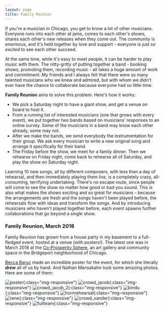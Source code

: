 ```yaml
---
layout: page
title: Family Reunion
---
```


If you're a musician in Chicago, you get to know a lot of other musicians. Everyone runs into each other at jams, comes to each other's shows, shares each other's new releases when they come out. The community is enormous, and it's held together by love and support - everyone is just *so excited* to see each other succeed.

At the same time, while it's easy to meet people, it can be harder to play music with them. The nitty-gritty of putting together a band - booking shows, promoting them, recording music - all takes a huge amount of work and commitment. My friends and I always felt that there were so many talented musicians who we knew and admired, but with whom we didn't ever have the chance to collaborate because everyone had so little time.

**Family Reunion** aims to solve this problem. Here's how it works:
- We pick a Saturday night to have a giant show, and get a venue on board to host it.
- From a running list of interested musicians (one that grows with every event), we put together two bands based on musicians' responses to an online survey. Some of the musicians in a band may know each other already, some may not.
- After we make the bands, we send everybody the instrumentation for their group. We ask every musician to write a new original song and arrange it specifically for their band.
- The Friday before the show, we meet for a family dinner. Then we rehearse on Friday night, come back to rehearse all of Saturday, and play the show on Saturday night.

Learning 10 new songs, all by different composers, with less than a day of rehearsal, and then immediately playing them live, is a completely crazy, all-consuming, terrifying undertaking. There's no escape route, since people will come to see the show no matter how good or bad you sound. This is also what makes the shows exciting and so great for musicians - because the arrangements are fresh and the songs haven't been played before, the rehearsals flow with ideas and transform the songs. And by introducing musicians who haven't played together before, each event spawns further collaborations that go beyond a single show.


### Family Reunion, March 2018
Family Reunion has grown from a house party in my basement to a full-fledged event, hosted at a venue (with posters!). The latest one was in March 2018 at the [Co-Prosperity Sphere](http://www.coprosperity.org/), an art gallery and community space in the Bridgeport neighborhood of Chicago. 

[Becca Baruc](https://www.beccabaruc.com/) made an incredible poster for the event, for which she literally ***drew*** all of us by hand. And Nathan Mansakahn took some amazing photos. Here are some of them:

![poster](https://i.ibb.co/grf33pj/familyreunion2.png){:class="img-responsive"}
![crowd_jacob](https://i.ibb.co/Pwwy2yg/crowd-jacob.jpg){:class="img-responsive"}
![crowd_jacob_2](/assets/images/famreunion/crowd-jacob.JPG){:class="img-responsive"}
![bindu](https://i.ibb.co/Fsg1CKq/bindu-cute.jpg){:class="img-responsive"}
![hornrehearsal](https://i.ibb.co/Qd59pYp/horn-rehearsal.jpg){:class="img-responsive"}
![rene](https://i.ibb.co/1R7LCN7/RENO.jpg){:class="img-responsive"}
![crowd_xander](https://i.ibb.co/5njKDmm/crowd-xander.jpg){:class="img-responsive"}
![fullteam](https://i.ibb.co/HCCJPPP/team.jpg){:class="img-responsive"}